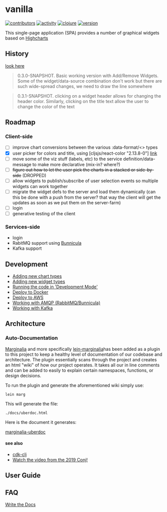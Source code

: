 # vanilla

[![contributors](https://img.shields.io/github/contributors/cawasser/vanilla)](https://github.com/cawasser/vanilla/graphs/contributors)
[![activity](https://img.shields.io/github/commit-activity/m/cawasser/vanilla)](https://github.com/cawasser/vanilla/pulse)
[![clojure](https://img.shields.io/badge/made%20with-Clojure-blue.svg?logo=clojure)](https://clojure.org/)
[![version](https://img.shields.io/github/v/tag/cawasser/vanilla)](https://github.com/cawasser/vanilla/tags)


This single-page application (SPA) provides a number of graphical widgets based on [Highcharts](https://highcharts.com)

## History

[look here](docs/history.md)

> 0.3.0-SNAPSHOT. Basic working version with Add/Remove Widgets. Some of the widget/data-source combination don't work
> but there are such wide-spread changes, we need to draw the line somewhere

> 0.3.1-SNAPSHOT. clicking on a widget header allows for changing the header color. Similarly, clicking on the title
> text allow the user to change the color of the text

## Roadmap

### Client-side

- [ ] improve chart conversions between the various :data-format/<> types
- [x] user picker for colors and title, using \[cljsjs/react-color "2.13.8-0"\] [link](http://casesandberg.github.io/react-color/)
- [ ] move some of the viz stuff (labels, etc) to the service definition/data-message to make more declarative (mix-in? where?)
- [ ] ~~figure out how to let the user pick the charts in a stacked or side-by-side~~ (DROPPED)
- [ ] allow widgets to publish/subscribe of user selection events so multiple widgets can work together
- [ ] migrate the widget defs to the server and load them dynamically (can this be done with a push from the server? that way the client will get the updates as soon as we put them on the server-farm)
- [ ] login
- [ ] generative testing of the client

### Services-side
- login
- RabitMQ support using [Bunnicula](https://github.com/nomnom-insights/nomnom.bunnicula)
- Kafka support

## Development

- [Adding new chart types](docs/adding-new-chart-types.md)
- [Adding new widget types](docs/adding-new-widget-types.md)
- [Running the code in 'Development Mode'](docs/development-mode.md)
- [Deploy to Docker](docs/deploy-to-docker.md)
- [Deploy to AWS](docs/deploy-to-aws.md)
- [Working with AMQP (RabbitMQ/Bunnicula)]()
- [Working with Kafka]()

## Architecture

### Auto-Documentation
[Marginalia](https://github.com/gdeer81/marginalia) and more specifically [lein-marginalia](https://github.com/gdeer81/lein-marginalia)has been added as a plugin to this project to keep a healthy level of documentation of our codebase and architecture. The plugin essentially scans through the project and creates an html "wiki" of how our project operates. It takes all our in line comments and can be added to easily to explain certain namespaces, functions, or design decisions.

 To run the plugin and generate the aforementioned wiki simply use:

 ```
 lein marg
 ```

 This will generate the file: 

 ```
 ./docs/uberdoc.html
 ```

Here is the document it generates:

[marginalia-uberdoc](./docs/uberdoc.html)


#### see also
- [cdk-clj](https://www.youtube.com/watch?v=TbDmupZyuXk)
- [Watch the video from the 2019 Conj!](https://github.com/StediInc/cdk-clj)


## User Guide


## FAQ


[Write the Docs](https://www.writethedocs.org)
